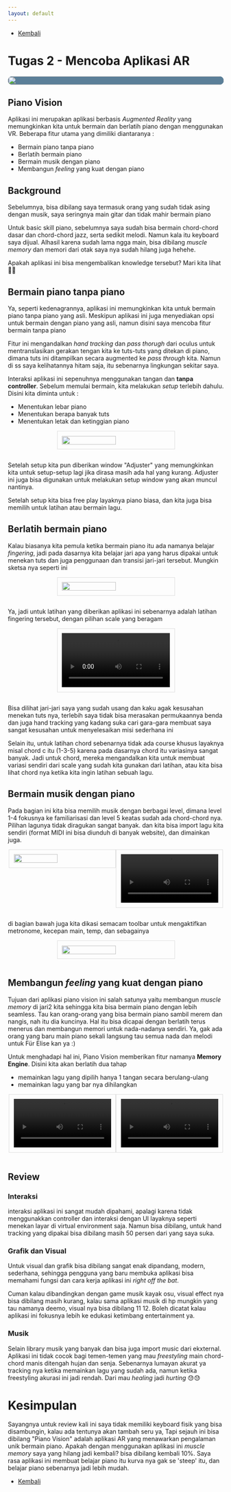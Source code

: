 ```yaml
---
layout: default
---
```


- [Kembali](/realitas-x)

# Tugas 2 - Mencoba Aplikasi AR

<div style='display:flex;justify-content: center;background-color : #5b7f98; border-radius: 1em; margin-bottom:1em; overflow : hidden'>
    <img src='https://github.com/winatungmiharja/realitas-x/assets/64743796/4189991d-700c-49e7-9e7c-7f505da5fc7a' 
    width='100%'/>
</div>

## Piano Vision

Aplikasi ini merupakan aplikasi berbasis _Augmented Reality_ yang memungkinkan kita untuk bermain dan berlatih piano dengan menggunakan VR. Beberapa fitur utama yang dimiliki diantaranya :

- Bermain piano tanpa piano
- Berlatih bermain piano
- Bermain musik dengan piano
- Membangun _feeling_ yang kuat dengan piano

## Background

Sebelumnya, bisa dibilang saya termasuk orang yang sudah tidak asing dengan musik, saya seringnya main gitar dan tidak mahir bermain piano

Untuk basic skill piano, sebelumnya saya sudah bisa bermain chord-chord dasar dan chord-chord jazz, serta sedikit melodi. Namun kala itu keyboard saya dijual. Alhasil karena sudah lama ngga main, bisa dibilang _muscle memory_ dan memori dari otak saya nya sudah hilang juga hehehe.

Apakah aplikasi ini bisa mengembalikan knowledge tersebut? Mari kita lihat 👌🏻

## Bermain piano tanpa piano

Ya, seperti kedenagrannya, aplikasi ini memungkinkan kita untuk bermain piano tanpa piano yang asli. Meskipun aplikasi ini juga menyediakan opsi untuk bermain dengan piano yang asli, namun disini saya mencoba fitur bermain tanpa piano

Fitur ini mengandalkan _hand tracking_ dan _pass thorugh_ dari oculus untuk mentranslasikan gerakan tengan kita ke tuts-tuts yang ditekan di piano, dimana tuts ini ditampilkan secara augmented ke _pass through_ kita. Namun di ss saya kelihatannya hitam saja, itu sebenarnya lingkungan sekitar saya.

Interaksi aplikasi ini sepenuhnya menggunakan tangan dan **tanpa controller**. Sebelum memulai bermain, kita melakukan _setup_ terlebih dahulu. Disini kita diminta untuk :

- Menentukan lebar piano
- Menentukan berapa banyak tuts
- Menentukan letak dan ketinggian piano

<div style='display:flex;justify-content: center;padding-bottom: 1em'>
    <img src='https://github.com/winatungmiharja/realitas-x/assets/64743796/f4e1412b-5815-4222-b035-78ca0127bcf1' 
    width='50%' style='border: 1px solid #DDDDDD; padding: 0.75em'/>
</div>

Setelah setup kita pun diberikan window "Adjuster" yang memungkinkan kita untuk setup-setup lagi jika dirasa masih ada hal yang kurang. Adjuster ini juga bisa digunakan untuk melakukan setup window yang akan muncul nantinya.

Setelah setup kita bisa free play layaknya piano biasa, dan kita juga bisa memilih untuk latihan atau bermain lagu.

## Berlatih bermain piano

Kalau biasanya kita pemula ketika bermain piano itu ada namanya belajar _fingering_, jadi pada dasarnya kita belajar jari apa yang harus dipakai untuk menekan tuts dan juga penggunaan dan transisi jari-jari tersebut. Mungkin sketsa nya seperti ini

<div style='display:flex;justify-content: center;padding-bottom: 1em'>
    <img src='https://github.com/winatungmiharja/realitas-x/assets/64743796/2eb7c8f2-0424-484b-a995-131f3f9e5a6f' 
    width='50%' style='border: 1px solid #DDDDDD; padding: 0.75em'/>
</div>

Ya, jadi untuk latihan yang diberikan aplikasi ini sebenarnya adalah latihan fingering tersebut, dengan pilihan scale yang beragam

<div style='display:flex;justify-content: center;padding-bottom: 1em'>
    <video src="https://github.com/winatungmiharja/realitas-x/assets/64743796/71690e5d-610c-451b-b4cd-99e5bdb6ff67" width='50%' style='border: 1px solid #DDDDDD; padding: 0.75em' controls="true"></video>
</div>

Bisa dilihat jari-jari saya yang sudah usang dan kaku agak kesusahan menekan tuts nya, terlebih saya tidak bisa merasakan permukaannya benda dan juga hand tracking yang kadang suka cari gara-gara membuat saya sangat kesusahan untuk menyelesaikan misi sederhana ini

Selain itu, untuk latihan chord sebenarnya tidak ada course khusus layaknya misal chord c itu (1-3-5) karena pada dasarnya chord itu variasinya sangat banyak. Jadi untuk chord, mereka mengandalkan kita untuk membuat variasi sendiri dari scale yang sudah kita gunakan dari latihan, atau kita bisa lihat chord nya ketika kita ingin latihan sebuah lagu.

## Bermain musik dengan piano

Pada bagian ini kita bisa memilih musik dengan berbagai level, dimana level 1-4 fokusnya ke familiarisasi dan level 5 keatas sudah ada chord-chord nya. Pilihan lagunya tidak diragukan sangat banyak. dan kita bisa import lagu kita sendiri (format MIDI ini bisa diunduh di banyak website), dan dimainkan juga.

<div style='display:flex;justify-content: center;padding-bottom: 1em'>
    <img src='https://github.com/winatungmiharja/realitas-x/assets/64743796/675fd6b9-9af4-4dee-aa14-f4ba27445674' 
    width='45%' style='border: 1px solid #DDDDDD; padding: 0.75em'/>
     <video src='https://github.com/winatungmiharja/realitas-x/assets/64743796/03b22e1e-80af-4046-bd3e-02e42732001b' width='45%' style='border: 1px solid #DDDDDD; padding: 0.75em' controls="true"></video>
</div>

di bagian bawah juga kita dikasi semacam toolbar untuk mengaktifkan metronome, kecepan main, temp, dan sebagainya

<div style='display:flex;justify-content: center;padding-bottom: 1em'>
    <img src='https://github.com/winatungmiharja/realitas-x/assets/64743796/285581d7-4c92-4408-9db1-d1f6b1c90947' 
    width='50%' style='border: 1px solid #DDDDDD; padding: 0.75em'/>
</div>

## Membangun _feeling_ yang kuat dengan piano

Tujuan dari aplikasi piano vision ini salah satunya yaitu membangun _muscle memory_ di jari2 kita sehingga kita bisa bermain piano dengan lebih seamless. Tau kan orang-orang yang bisa bermain piano sambil merem dan nangis, nah itu dia kuncinya. Hal itu bisa dicapai dengan berlatih terus menerus dan membangun memori untuk nada-nadanya sendiri. Ya, gak ada orang yang baru main piano sekali langsung tau semua nada dan melodi untuk Für Elise kan ya :)

Untuk menghadapi hal ini, Piano Vision memberikan fitur namanya **Memory Engine**. Disini kita akan berlatih dua tahap

- memainkan lagu yang dipilih hanya 1 tangan secara berulang-ulang
- memainkan lagu yang bar nya dihilangkan

<div style='display:flex;justify-content: center;padding-bottom: 1em'>
     <video src='https://github.com/winatungmiharja/realitas-x/assets/64743796/ed16d6d5-85bd-416e-b9fa-8a25fa0dadd9' width='45%' style='border: 1px solid #DDDDDD; padding: 0.75em' controls="true"></video>
     <video src='https://github.com/winatungmiharja/realitas-x/assets/64743796/ba083f00-ee99-449a-88b0-90f443325375' width='45%' style='border: 1px solid #DDDDDD; padding: 0.75em' controls="true"></video>
</div>

## Review

### Interaksi

interaksi aplikasi ini sangat mudah dipahami, apalagi karena tidak menggunakkan controller dan interaksi dengan UI layaknya seperti menekan layar di virtual environment saja. Namun bisa dibilang, untuk hand tracking yang dipakai bisa dibilang masih 50 persen dari yang saya suka.

### Grafik dan Visual

Untuk visual dan grafik bisa dibilang sangat enak dipandang, modern, sederhana, sehingga pengguna yang baru membuka aplikasi bisa memahami fungsi dan cara kerja aplikasi ini _right off the bat_.

Cuman kalau dibandingkan dengan game musik kayak osu, visual effect nya bisa dibilang masih kurang, kalau sama aplikasi musik di hp mungkin yang tau namanya deemo, visual nya bisa dibilang 11 12. Boleh dicatat kalau aplikasi ini fokusnya lebih ke edukasi ketimbang entertainment ya.

### Musik

Selain library musik yang banyak dan bisa juga import music dari ekxternal. Aplikasi ini tidak cocok bagi temen-temen yang mau _freestyling_ main chord-chord manis ditengah hujan dan senja. Sebenarnya lumayan akurat ya tracking nya ketika memainkan lagu yang sudah ada, namun ketika freestyling akurasi ini jadi rendah. Dari mau _healing_ jadi _hurting_ 😓😓

# Kesimpulan

Sayangnya untuk review kali ini saya tidak memiliki keyboard fisik yang bisa disambungin, kalau ada tentunya akan tambah seru ya, Tapi sejauh ini bisa dibilang "Piano Vision" adalah aplikasi AR yang menawarkan pengalaman unik bermain piano. Apakah dengan menggunakan aplikasi ini _muscle memory_ saya yang hilang jadi kembali? bisa dibilang kembali 10%. Saya rasa aplikasi ini membuat belajar piano itu kurva nya gak se 'steep' itu, dan belajar piano sebenarnya jadi lebih mudah.

- [Kembali](/realitas-x)
